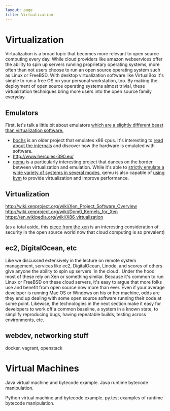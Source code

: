 ```yaml
---
layout: page
title: Virtualization
---
```


# Virtualization

Virtualization is a broad topic that becomes more relevant to open source computing every day. While cloud providers like amazon webservices offer the ability to spin up servers running proprietary operating systems, more often than not users choose to run an open source operating system such as Linux or FreeBSD. With desktop virtualization software like VirtualBox it's simple to run a free OS on your personal workstation, too. By making the deployment of open source operating systems almost trivial, these virtualization techniques bring more users into the open source family everyday.

## Emulators

First, let's talk a little bit about emulators [which are a slightly different beast than virtualization software.](http://www.computerworld.com/article/2551154/virtualization/emulation-or-virtualization-.html)

* [bochs](http://bochs.sourceforge.net/) is an older project that emulates x86 cpus. It's interesting to [read about the internals](http://bochs.sourceforge.net/How%20the%20Bochs%20works%20under%20the%20hood%202nd%20edition.pdf) and discover how the hardware is emulated with software.
* http://www.hercules-390.eu/
* [qemu](http://wiki.qemu.org/Main_Page) is a particularly interesting project that dances on the border between virtualization and emulation. While it's able to [strictly emulate a wide variety of systems in several modes](http://qemu.weilnetz.de/qemu-doc.html#intro_005ffeatures), qemu is also capable of [using kvm](http://wiki.qemu.org/KVM) to provide virtualization and improve performance.

## Virtualization

http://wiki.xenproject.org/wiki/Xen_Project_Software_Overview
http://wiki.xenproject.org/wiki/Dom0_Kernels_for_Xen
https://en.wikipedia.org/wiki/X86_virtualization

(as a total aside, this [piece from the xen](http://www.linux.com/news/enterprise/systems-management/866433-open-source-security-process-part-3-are-security-practices-robust-enough-in-the-cloud-era) is an interesting consideration of security in the open source world now that cloud computing is so prevalent)

## ec2, DigitalOcean, etc

Like we discussed extensively in the lecture on remote system management, services like ec2, DigitalOcean, Linode, and scores of others give anyone the ability to spin up servers 'in the cloud'. Under the hood most of these rely on Xen or something similar. Because it's common to run Linux or FreeBSD on these cloud servers, it's easy to argue that more folks use and benefit from open source now more than ever. Even if your average developer is running Mac OS or Windows on his or her machine, odds are they end up dealing with some open source software running their code at some point. Likewise, the technologies in the next section make it easy for developers to work off a common baseline, a system in a known state, to simplify reproducing bugs, having repeatable builds, testing across environments, etc.

## webdev, networking stuff

docker, vagrant, openstack

# Virtual Machines
Java virtual machine and bytecode example. Java runtime bytecode manipulation.

Python virtual machine and bytecode example. py.test examples of runtime bytecode manipulation.
